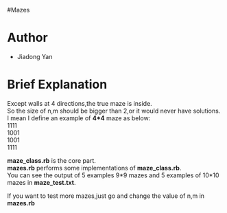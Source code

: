 #Mazes

# Author
+ Jiadong Yan

# Brief Explanation
Except walls at 4 directions,the true maze is inside.  
So the size of n,m should be bigger than 2,or it would never have solutions.
I mean I define an example of **4\*4** maze as below:  
1111  
1001  
1001  
1111  

**maze_class.rb** is the core part.  
**mazes.rb** performs some implementations of **maze_class.rb**.  
You can see the output of 5 examples 9\*9 mazes and 5 examples of 10\*10 mazes in **maze_test.txt**.  

If you want to test more mazes,just go and change the value of n,m in **mazes.rb**   
